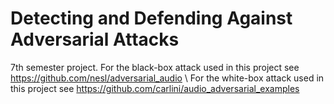 # Detecting and Defending Against Adversarial Attacks
7th semester project.
For the black-box attack used in this project see https://github.com/nesl/adversarial_audio \\
For the white-box attack used in this project see https://github.com/carlini/audio_adversarial_examples
